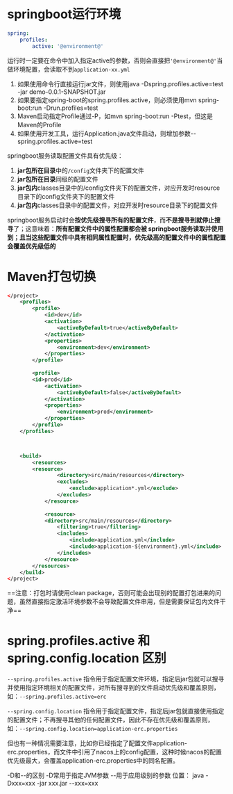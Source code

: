 # springboot运行环境
```yml
spring:
	profiles:
		active: '@environment@'
```

运行时一定要在命令中加入指定active的参数，否则会直接把`'@environment@'`当做环境配置，会读取不到`application-xx.yml` 
1. 如果使用命令行直接运行jar文件，则使用java -Dspring.profiles.active=test -jar demo-0.0.1-SNAPSHOT.jar
2. 如果要指定spring-boot的spring.profiles.active，则必须使用mvn spring-boot:run -Drun.profiles=test
3. Maven启动指定Profile通过-P，如mvn spring-boot:run -Ptest，但这是Maven的Profile
4. 如果使用开发工具，运行Application.java文件启动，则增加参数--spring.profiles.active=test

springboot服务读取配置文件具有优先级：
1. **jar包所在目录**中的`/config`文件夹下的配置文件
2. **jar包所在目录**同级的配置文件
3. **jar包内**classes目录中的/config文件夹下的配置文件，对应开发时resource目录下的config文件夹下的配置文件
4. **jar包内**classes目录中的配置文件，对应开发时resource目录下的配置文件

springboot服务启动时会**按优先级搜寻所有的配置文件**，而**不是搜寻到就停止搜寻**了；这意味着：**所有配置文件中的属性配置都会被 springboot服务读取并使用到；且当这些配置文件中具有相同属性配置时，优先级高的配置文件中的属性配置会覆盖优先级低的**


# Maven打包切换
```xml
</project>
	<profiles>  
	    <profile>  
	        <id>dev</id>  
	        <activation>            
		        <activeByDefault>true</activeByDefault>  
	        </activation>  
	        <properties>            
		        <environment>dev</environment>  
	        </properties>  
	    </profile>  
	  
	    <profile>        
		<id>prod</id>  
	        <activation>            
		        <activeByDefault>false</activeByDefault>  
	        </activation>  
	        <properties>            
		        <environment>prod</environment>  
	        </properties>  
	    </profile>  
	</profiles>



	<build>  
	    <resources>        
		<resource>  
	            <directory>src/main/resources</directory>  
	            <excludes>                
		            <exclude>application*.yml</exclude>  
	            </excludes>  
	        </resource>  
	  
	        <resource>            
		    <directory>src/main/resources</directory>  
	            <filtering>true</filtering>  
	            <includes>                
			        <include>application.yml</include>  
	                <include>application-${environment}.yml</include>  
	            </includes>  
	        </resource>  
	    </resources>  
	</build>
</project>
```

==注意：打包时请使用clean package，否则可能会出现别的配置打包进来的问题，虽然直接指定激活环境参数不会导致配置文件串用，但是需要保证包内文件干净==

# spring.profiles.active 和 spring.config.location 区别
`--spring.profiles.active` 指令用于指定配置文件环境，指定后jar包就可以搜寻并使用指定环境相关的配置文件，对所有搜寻到的文件启动优先级和覆盖原则，如：`--spring.profiles.active=erc`

`--spring.config.location` 指令用于指定配置文件，指定后jar包就直接使用指定的配置文件；不再搜寻其他的任何配置文件，因此不存在优先级和覆盖原则，如：`--spring.config.location=application-erc.properties`

但也有一种情况需要注意，比如你已经指定了配置文件application-erc.properties，而文件中引用了nacos上的config配置，这种时候nacos的配置优先级最大，会覆盖application-erc.properties中的同名配置。


-D和--的区别
-D常用于指定JVM参数
\--用于应用级别的参数
位置：
java -Dxxx=xxx -jar xxx.jar --xxx=xxx